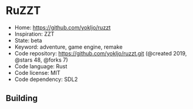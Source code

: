 # RuZZT

- Home: https://github.com/yokljo/ruzzt
- Inspiration: ZZT
- State: beta
- Keyword: adventure, game engine, remake
- Code repository: https://github.com/yokljo/ruzzt.git (@created 2019, @stars 48, @forks 7)
- Code language: Rust
- Code license: MIT
- Code dependency: SDL2

## Building

